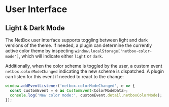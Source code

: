 # User Interface

## Light & Dark Mode

The NetBox user interface supports toggling between light and dark versions of the theme. If needed, a plugin can determine the currently active color theme by inspecting `window.localStorage['netbox-color-mode']`, which will indicate either `light` or `dark`.

Additionally, when the color scheme is toggled by the user, a custom event `netbox.colorModeChanged` indicating the new scheme is dispatched. A plugin can listen for this event if needed to react to the change:

```typescript
window.addEventListener('netbox.colorModeChanged', e => {
  const customEvent = e as CustomEvent<ColorModeData>;
  console.log('New color mode:', customEvent.detail.netboxColorMode);
});
```
